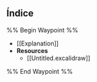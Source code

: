 
## Índice

%% Begin Waypoint %%
- [[Explanation]]
- **Resources**
	- [[Untitled.excalidraw]]

%% End Waypoint %%